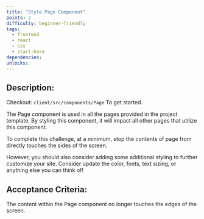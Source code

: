 ```yaml
---
title: "Style Page Component"
points: 2
difficulty: beginner-friendly
tags:
  - frontend
  - react
  - css
  - start-here
dependencies:
unlocks:
---
```


## Description:

Checkout: `client/src/components/Page` To get started.

The Page component is used in all the pages provided in the project template. By styling this component, it will impact all other pages that utilize this component.

To complete this challenge, at a minimum, stop the contents of page from directly touches the sides of the screen.

However, you should also consider adding some additional styling to further customize your site. Consider update the color, fonts, text sizing, or anything else you can think of!

## Acceptance Criteria:

The content within the Page component no longer touches the edges of the screen.
